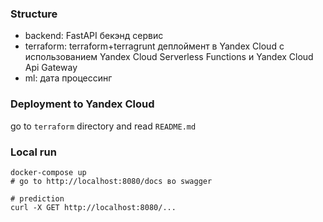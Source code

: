 ### Structure
- backend: FastAPI бекэнд сервис
- terraform: terraform+terragrunt деплоймент в Yandex Cloud с использованием
Yandex Cloud Serverless Functions и Yandex Cloud Api Gateway
- ml: дата процессинг

### Deployment to Yandex Cloud
go to `terraform` directory and read `README.md`

### Local run
```shell
docker-compose up
# go to http://localhost:8080/docs во swagger

# prediction
curl -X GET http://localhost:8080/...
```
